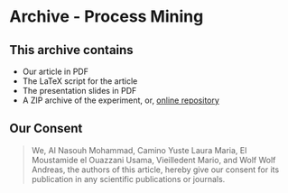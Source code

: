 # Archive - Process Mining

## This archive contains

- Our article in PDF
- The LaTeX script for the article
- The presentation slides in PDF
- A ZIP archive of the experiment, or, [online repository](https://github.com/MarioVieilledent/ProcessSimulator---Process-Mining)

## Our Consent

> We, Al Nasouh Mohammad, Camino Yuste Laura Maria, El Moustamide el Ouazzani Usama, Vieilledent Mario, and Wolf Wolf Andreas, the authors of this article, hereby give our consent for its publication in any scientific publications or journals.